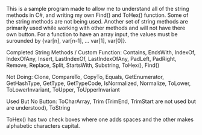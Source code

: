 This is a sample program made to allow me to understand all of the string methods in C#, and writing my own Find() and ToHex() function. Some of the string methods are not being used. Another set of string methods are primarily used while working with other methods and will not have there own button. For a function to have an array input, the values must be surounded by {var[n], var[n-1], ... var[1], var[0]}.

Completed String Methods / Custom Function:
Contains, EndsWith, IndexOf, IndexOfAny, Insert, LastIndexOf, LastIndexOfAny, PadLeft, PadRight, Remove, Replace, Split, StartsWith, Substring, ToHex(), Find()

Not Doing:
Clone, CompareTo, CopyTo, Equals, GetEnumerator, GetHashType, GetType, GetTypeCode, IsNormalized, Normalize, ToLower, ToLowerInvariant, ToUpper, ToUpperInvariant

Used But No Button:
ToCharArray, Trim (TrimEnd, TrimStart are not used but are understood), ToString

ToHex() has two check boxes where one adds spaces and the other makes alphabetic characters capital.
